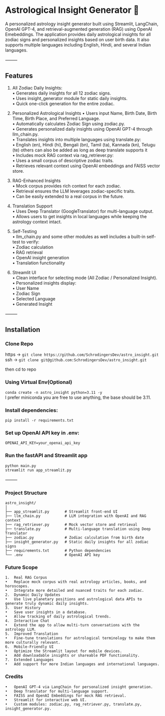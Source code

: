 # Astrological Insight Generator 🌟

A personalized astrology insight generator built using Streamlit, LangChain, OpenAI GPT-4, and retrieval-augmented generation (RAG) using OpenAI Emebeddings. The application provides daily astrological insights for all zodiac signs and personalized insights based on user birth data. It also supports multiple languages including English, Hindi, and several Indian languages.

⸻

## Features

1. All Zodiac Daily Insights: <br>
	•	Generates daily insights for all 12 zodiac signs. <br>
	•	Uses insight_generator module for static daily insights. <br>
	•	Quick one-click generation for the entire zodiac.

2. Personalized Astrological Insights
	•	Users input Name, Birth Date, Birth Time, Birth Place, and Preferred Language. <br>
	•	Automatically calculates Zodiac Sign using zodiac.py. <br>
	•	Generates personalized daily insights using OpenAI GPT-4 through llm_chain.py. <br>
	•	Translates insights into multiple languages using translate.py: <br>
	•	English (en), Hindi (hi), Bengali (bn), Tamil (ta), Kannada (kn), Telugu (te) others can also be added as long as deep translate supports it<br>
	•	Includes mock RAG context via rag_retriever.py: <br>
	•	Uses a small corpus of descriptive zodiac traits. <br>
	•	Retrieves relevant context using OpenAI embeddings and FAISS vector store. <br>

3. RAG-Enhanced Insights <br>
	•	Mock corpus provides rich context for each zodiac. <br>
	•	Retrieval ensures the LLM leverages zodiac-specific traits. <br>
	•	Can be easily extended to a real corpus in the future. <br>

4. Translation Support <br>
	•	Uses Deep Translator (GoogleTranslator) for multi-language output. <br>
	•	Allows users to get insights in local languages while keeping the astrology context intact. <br>

5. Self-Testing <br>
	•	llm_chain.py and some other modules as well includes a built-in self-test to verify: <br>
	•	Zodiac calculation <br>
	•	RAG retrieval <br>
	•	OpenAI insight generation <br>
	•	Translation functionality <br>

6. Streamlit UI <br>
	•	Clean interface for selecting mode (All Zodiac / Personalized Insight). <br>
	•	Personalized insights display: <br>
	•	User Name <br>
	•	Zodiac Sign <br>
	•	Selected Language <br>
	•	Generated Insight <br>

⸻

## Installation
### Clone Repo
https -> `git clone https://github.com/SchrodingersDev/astro_insight.git` <br>
ssh  -> `git clone git@github.com:SchrodingersDev/astro_insight.git` <br>

then cd to repo

### Using Virtual Env(Optional)
`conda create -n astro_insight python=3.11 -y` <br>
I prefer miniconda you are free to use anything, the base should be 3.11.


### Install dependencies:

`pip install -r requirements.txt`

### Set up OpenAI API key in .env:

`OPENAI_API_KEY=your_openai_api_key`

### Run the fastAPI and Streamlit app

`python main.py` <br>
`streamlit run app_streamlit.py`


⸻

### Project Structure

```
astro_insight/
│
├── app_streamlit.py       # Streamlit front-end UI
├── llm_chain.py           # LLM integration with OpenAI and RAG context
├── rag_retriever.py       # Mock vector store and retrieval
├── translate.py           # Multi-language translation using Deep Translator
├── zodiac.py              # Zodiac calculation from birth date
├── insight_generator.py   # Static daily insights for all zodiac signs
├── requirements.txt       # Python dependencies
└── .env                   # OpenAI API key
```




### Future Scope
	1.	Real RAG Corpus 
	•	Replace mock corpus with real astrology articles, books, and horoscopes.
	•	Integrate more detailed and nuanced traits for each zodiac.
	2.	Dynamic Daily Updates
	•	Use live planetary positions and astrological data APIs to generate truly dynamic daily insights.
	3.	User History
	•	Save user insights in a database.
	•	Allow tracking of daily astrological trends.
	4.	Interactive Chat
	•	Extend the app to allow multi-turn conversations with the astrology LLM.
	5.	Improved Translation
	•	Fine-tune translations for astrological terminology to make them more culturally relevant.
	6.	Mobile-Friendly UI
	•	Optimize the Streamlit layout for mobile devices.
	•	Add downloadable insights or shareable PDF functionality.
	7.	Extended Languages
	•	Add support for more Indian languages and international languages.



### Credits
	•	OpenAI GPT-4 via LangChain for personalized insight generation. 
	•	Deep Translator for multi-language support.
	•	FAISS and OpenAI Embeddings for mock RAG retrieval.
	•	Streamlit for interactive web UI.
	•	Custom modules: zodiac.py, rag_retriever.py, translate.py, insight_generator.py.
